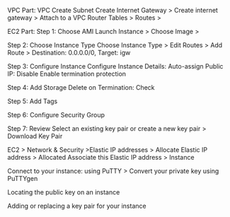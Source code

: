 VPC Part:
VPC Create
Subnet Create
Internet Gateway > Create internet gateway > Attach to a VPC
Router Tables > Routes > 

EC2 Part:
Step 1: Choose AMI
Launch Instance > Choose Image > 

Step 2: Choose Instance Type
Choose Instance Type > Edit Routes > Add Route > 
Destination: 0.0.0.0/0, Target: igw

Step 3: Configure Instance
Configure Instance Details:
Auto-assign Public IP: Disable
Enable termination protection

Step 4: Add Storage
Delete on Termination: Check

Step 5: Add Tags

Step 6: Configure Security Group

Step 7: Review
Select an existing key pair or create a new key pair > Download Key Pair


EC2 > Network & Security >Elastic IP addresses > Allocate Elastic IP address > Allocated
Associate this Elastic IP address > Instance



Connect to your instance:
using PuTTY > Convert your private key using PuTTYgen






Locating the public key on an instance

Adding or replacing a key pair for your instance
